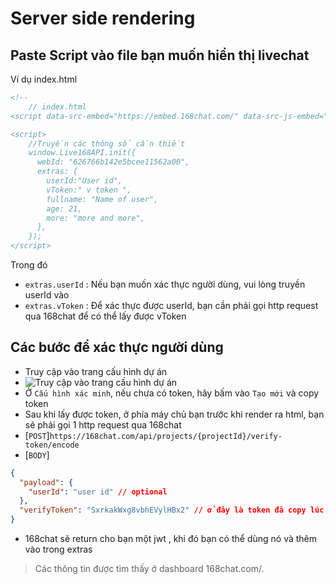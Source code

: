 # Server side rendering

## Paste Script vào file bạn muốn hiển thị livechat

Ví dụ index.html

```html
<!--
    // index.html
<script data-src-embed="https://embed.168chat.com/" data-src-js-embed="https://168chat.com/" id="embed-live168" data-id=626766b142e5bcee11562a00 src="https://168chat.com/embed/template/index.js"></script>

<script>
    //Truyền các thông số cần thiết
    window.Live168API.init({
      webId: "626766b142e5bcee11562a00",
      extras: {
        userId:"User id",
        vToken:" v token ",
        fullname: "Name of user",
        age: 21,
        more: "more and more",
      },
    });
</script>
```

Trong đó

- `extras.userId` : Nếu bạn muốn xác thực người dùng, vui lòng truyền userId vào
- `extras.vToken` : Để xác thực được userId, bạn cần phải gọi http request qua 168chat để có thể lấy được vToken

## Các bước để xác thực người dùng

- Truy cập vào trang cấu hình dự án
- ![Truy cập vào trang cấu hình dự án](https://i.ibb.co/FhsfQFf/image.png)
- Ở `Cấu hình xác minh`, nếu chưa có token, hãy bấm vào `Tạo mới` và copy token
- Sau khi lấy được token, ở phía máy chủ bạn trước khi render ra html, bạn sẽ phải gọi 1 http request qua 168chat
- [`POST`]`https://168chat.com/api/projects/{projectId}/verify-token/encode`
- [`BODY`]

```json
{
  "payload": {
    "userId": "user id" // optional
  },
  "verifyToken": "SxrkakWxg8vbhEVylHBx2" // ở đây là token đã copy lúc nãy
}
```

- 168chat sẽ return cho bạn một jwt , khi đó bạn có thể dùng nó và thêm vào trong extras

> Các thông tin được tìm thấy ở dashboard 168chat.com/.
